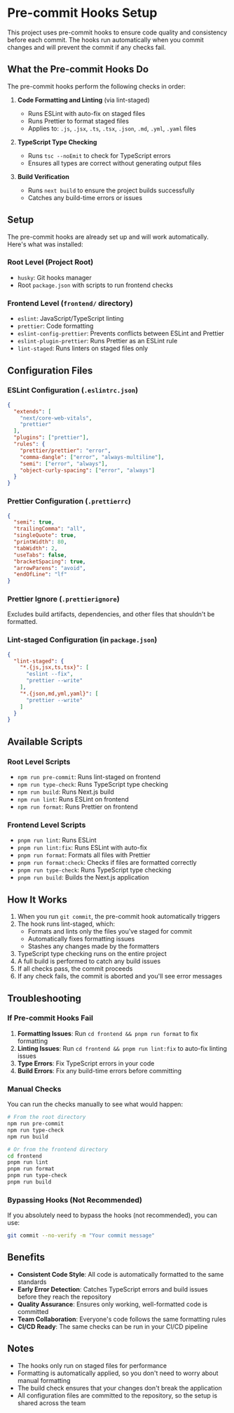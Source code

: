 # Pre-commit Hooks Setup

This project uses pre-commit hooks to ensure code quality and consistency before each commit. The hooks run automatically when you commit changes and will prevent the commit if any checks fail.

## What the Pre-commit Hooks Do

The pre-commit hooks perform the following checks in order:

1. **Code Formatting and Linting** (via lint-staged)
   - Runs ESLint with auto-fix on staged files
   - Runs Prettier to format staged files
   - Applies to: `.js`, `.jsx`, `.ts`, `.tsx`, `.json`, `.md`, `.yml`, `.yaml` files

2. **TypeScript Type Checking**
   - Runs `tsc --noEmit` to check for TypeScript errors
   - Ensures all types are correct without generating output files

3. **Build Verification**
   - Runs `next build` to ensure the project builds successfully
   - Catches any build-time errors or issues

## Setup

The pre-commit hooks are already set up and will work automatically. Here's what was installed:

### Root Level (Project Root)
- `husky`: Git hooks manager
- Root `package.json` with scripts to run frontend checks

### Frontend Level (`frontend/` directory)
- `eslint`: JavaScript/TypeScript linting
- `prettier`: Code formatting
- `eslint-config-prettier`: Prevents conflicts between ESLint and Prettier
- `eslint-plugin-prettier`: Runs Prettier as an ESLint rule
- `lint-staged`: Runs linters on staged files only

## Configuration Files

### ESLint Configuration (`.eslintrc.json`)
```json
{
  "extends": [
    "next/core-web-vitals",
    "prettier"
  ],
  "plugins": ["prettier"],
  "rules": {
    "prettier/prettier": "error",
    "comma-dangle": ["error", "always-multiline"],
    "semi": ["error", "always"],
    "object-curly-spacing": ["error", "always"]
  }
}
```

### Prettier Configuration (`.prettierrc`)
```json
{
  "semi": true,
  "trailingComma": "all",
  "singleQuote": true,
  "printWidth": 80,
  "tabWidth": 2,
  "useTabs": false,
  "bracketSpacing": true,
  "arrowParens": "avoid",
  "endOfLine": "lf"
}
```

### Prettier Ignore (`.prettierignore`)
Excludes build artifacts, dependencies, and other files that shouldn't be formatted.

### Lint-staged Configuration (in `package.json`)
```json
{
  "lint-staged": {
    "*.{js,jsx,ts,tsx}": [
      "eslint --fix",
      "prettier --write"
    ],
    "*.{json,md,yml,yaml}": [
      "prettier --write"
    ]
  }
}
```

## Available Scripts

### Root Level Scripts
- `npm run pre-commit`: Runs lint-staged on frontend
- `npm run type-check`: Runs TypeScript type checking
- `npm run build`: Runs Next.js build
- `npm run lint`: Runs ESLint on frontend
- `npm run format`: Runs Prettier on frontend

### Frontend Level Scripts
- `pnpm run lint`: Runs ESLint
- `pnpm run lint:fix`: Runs ESLint with auto-fix
- `pnpm run format`: Formats all files with Prettier
- `pnpm run format:check`: Checks if files are formatted correctly
- `pnpm run type-check`: Runs TypeScript type checking
- `pnpm run build`: Builds the Next.js application

## How It Works

1. When you run `git commit`, the pre-commit hook automatically triggers
2. The hook runs lint-staged, which:
   - Formats and lints only the files you've staged for commit
   - Automatically fixes formatting issues
   - Stashes any changes made by the formatters
3. TypeScript type checking runs on the entire project
4. A full build is performed to catch any build issues
5. If all checks pass, the commit proceeds
6. If any check fails, the commit is aborted and you'll see error messages

## Troubleshooting

### If Pre-commit Hooks Fail

1. **Formatting Issues**: Run `cd frontend && pnpm run format` to fix formatting
2. **Linting Issues**: Run `cd frontend && pnpm run lint:fix` to auto-fix linting issues
3. **Type Errors**: Fix TypeScript errors in your code
4. **Build Errors**: Fix any build-time errors before committing

### Manual Checks

You can run the checks manually to see what would happen:

```bash
# From the root directory
npm run pre-commit
npm run type-check
npm run build

# Or from the frontend directory
cd frontend
pnpm run lint
pnpm run format
pnpm run type-check
pnpm run build
```

### Bypassing Hooks (Not Recommended)

If you absolutely need to bypass the hooks (not recommended), you can use:

```bash
git commit --no-verify -m "Your commit message"
```

## Benefits

- **Consistent Code Style**: All code is automatically formatted to the same standards
- **Early Error Detection**: Catches TypeScript errors and build issues before they reach the repository
- **Quality Assurance**: Ensures only working, well-formatted code is committed
- **Team Collaboration**: Everyone's code follows the same formatting rules
- **CI/CD Ready**: The same checks can be run in your CI/CD pipeline

## Notes

- The hooks only run on staged files for performance
- Formatting is automatically applied, so you don't need to worry about manual formatting
- The build check ensures that your changes don't break the application
- All configuration files are committed to the repository, so the setup is shared across the team
